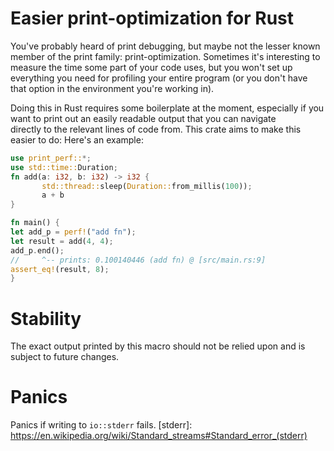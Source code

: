 # Easier print-optimization for Rust

You've probably heard of print debugging, but maybe not the lesser known
member of the print family: print-optimization. 
Sometimes it's interesting to measure the time some part of your code uses, 
but you won't set up everything you need for profiling your entire program 
(or you don't have that option in the environment you're working in).


Doing this in Rust requires some boilerplate at the moment, especially if 
you want to print out an easily readable output that you can navigate  
directly to the relevant lines of code from. This crate aims to make this
easier to do:
Here's an example:

```rust
use print_perf::*;
use std::time::Duration;
fn add(a: i32, b: i32) -> i32 {
       std::thread::sleep(Duration::from_millis(100));
       a + b
}

fn main() {
let add_p = perf!("add fn");
let result = add(4, 4);
add_p.end();
//     ^-- prints: 0.100140446 (add fn) @ [src/main.rs:9]
assert_eq!(result, 8);
}
```

# Stability

The exact output printed by this macro should not be relied upon
and is subject to future changes.

# Panics

Panics if writing to `io::stderr` fails.
[stderr]: https://en.wikipedia.org/wiki/Standard_streams#Standard_error_(stderr)